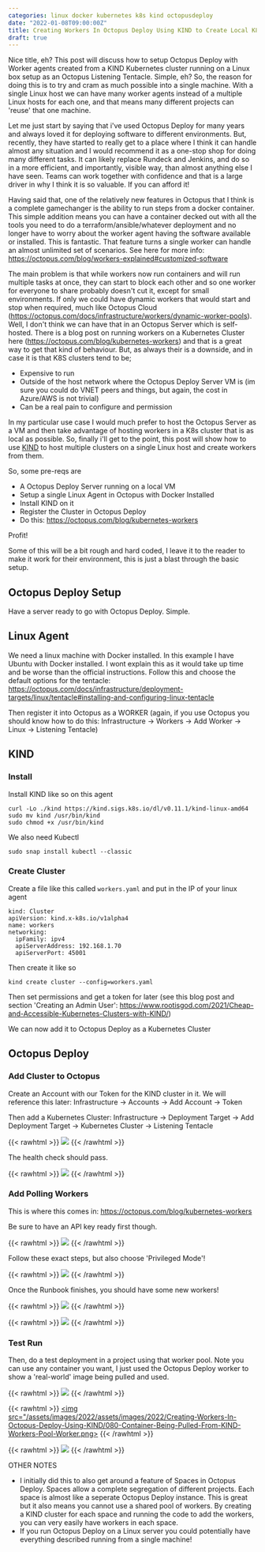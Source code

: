 ```yaml
---
categories: linux docker kubernetes k8s kind octopusdeploy
date: "2022-01-08T09:00:00Z"
title: Creating Workers In Octopus Deploy Using KIND to Create Local K8S Clusters
draft: true
---
```


Nice title, eh? This post will discuss how to setup Octopus Deploy with Worker agents created from a KIND Kubernetes cluster running on a Linux box setup as an Octopus Listening Tentacle. Simple, eh? So, the reason for doing this is to try and cram as much possible into a single machine. With a single Linux host we can have many worker agents instead of a multiple Linux hosts for each one, and that means many different projects can 'reuse' that one machine.

Let me just start by saying that i've used Octopus Deploy for many years and always loved it for deploying software to different environments. But, recently, they have started to really get to a place where I think it can handle almost any situation and I would recommend it as a one-stop shop for doing many different tasks. It can likely replace Rundeck and Jenkins, and do so in a more efficient, and importantly, visible way, than almost anything else I have seen. Teams can work together with confidence and that is a large driver in why I think it is so valuable. If you can afford it!

Having said that, one of the relatively new features in Octopus that I think is a complete gamechanger is the ability to run steps from a docker container. This simple addition means you can have a container decked out with all the tools you need to do a terraform/ansible/whatever deployment and no longer have to worry about the worker agent having the software available or installed. This is fantastic. That feature turns a single worker can handle an almost unlimited set of scenarios. See here for more info: https://octopus.com/blog/workers-explained#customized-software

The main problem is that while workers now run containers and will run multiple tasks at once, they can start to block each other and so one worker for everyone to share probably doesn't cut it, except for small environments. If only we could have dynamic workers that would start and stop when required, much like Octopus Cloud (https://octopus.com/docs/infrastructure/workers/dynamic-worker-pools). Well, I don't think we can have that in an Octopus Server which is self-hosted. There is a blog post on running workers on a Kubernetes Cluster here (https://octopus.com/blog/kubernetes-workers) and that is a great way to get that kind of behaviour. But, as always their is a downside, and in case it is that K8S clusters tend to be;
- Expensive to run
- Outside of the host network where the Octopus Deploy Server VM is (im sure you could do VNET peers and things, but again, the cost in Azure/AWS is not trivial)
- Can be a real pain to configure and permission

In my particular use case I would much prefer to host the Octopus Server as a VM and then take advantage of hosting workers in a K8s cluster that is as local as possible. So, finally i'll get to the point, this post will show how to use [KIND](https://www.rootisgod.com/2021/Cheap-and-Accessible-Kubernetes-Clusters-with-KIND/) to host multiple clusters on a single Linux host and create workers from them.

So, some pre-reqs are
- A Octopus Deploy Server running on a local VM
- Setup a single Linux Agent in Octopus with Docker Installed
- Install KIND on it
- Register the Cluster in Octopus Deploy
- Do this: https://octopus.com/blog/kubernetes-workers

Profit!

Some of this will be a bit rough and hard coded, I leave it to the reader to make it work for their environment, this is just a blast through the basic setup.

## Octopus Deploy Setup

Have a server ready to go with Octopus Deploy. Simple.

## Linux Agent

We need a linux machine with Docker installed. In this example I have Ubuntu with Docker installed. I wont explain this as it would take up time and be worse than the official instructions. Follow this and choose the default options for the tentacle: https://octopus.com/docs/infrastructure/deployment-targets/linux/tentacle#installing-and-configuring-linux-tentacle

Then register it into Octopus as a WORKER (again, if you use Octopus you should know how to do this: Infrastructure -> Workers -> Add Worker -> Linux -> Listening Tentacle)

## KIND

### Install

Install KIND like so on this agent

```
curl -Lo ./kind https://kind.sigs.k8s.io/dl/v0.11.1/kind-linux-amd64
sudo mv kind /usr/bin/kind
sudo chmod +x /usr/bin/kind
```

We also need Kubectl

```
sudo snap install kubectl --classic
```


### Create Cluster

Create a file like this called ```workers.yaml``` and put in the IP of your linux agent

```
kind: Cluster
apiVersion: kind.x-k8s.io/v1alpha4
name: workers
networking:
  ipFamily: ipv4
  apiServerAddress: 192.168.1.70
  apiServerPort: 45001
```

Then create it like so

```
kind create cluster --config=workers.yaml
```

Then set permissions and get a token for later (see this blog post and section 'Creating an Admin User': https://www.rootisgod.com/2021/Cheap-and-Accessible-Kubernetes-Clusters-with-KIND/)

We can now add it to Octopus Deploy as a Kubernetes Cluster

## Octopus Deploy

### Add Cluster to Octopus

Create an Account with our Token for the KIND cluster in it. We will reference this later: Infrastructure -> Accounts -> Add Account -> Token

Then add a Kubernetes Cluster: Infrastructure -> Deployment Target -> Add Deployment Target -> Kubernetes Cluster -> Listening Tentacle

{{< rawhtml >}}
<a data-fancybox="gallery" href="/assets/images/2022/Creating-Workers-In-Octopus-Deploy-Using-KIND/010-Kubernetes-Cluster.png"><img src="/assets/images/2022/assets/images/2022/Creating-Workers-In-Octopus-Deploy-Using-KIND/010-Kubernetes-Cluster.png"></a>
{{< /rawhtml >}}

The health check should pass.

{{< rawhtml >}}
<a data-fancybox="gallery" href="/assets/images/2022/Creating-Workers-In-Octopus-Deploy-Using-KIND/020-Kubernetes-Cluster-Health-Check.png"><img src="/assets/images/2022/assets/images/2022/Creating-Workers-In-Octopus-Deploy-Using-KIND/020-Kubernetes-Cluster-Health-Check.png"></a>
{{< /rawhtml >}}

### Add Polling Workers

This is where this comes in: https://octopus.com/blog/kubernetes-workers

Be sure to have an API key ready first though. 

{{< rawhtml >}}
<a data-fancybox="gallery" href="/assets/images/2022/Creating-Workers-In-Octopus-Deploy-Using-KIND/030-Create-API-Key.png"><img src="/assets/images/2022/assets/images/2022/Creating-Workers-In-Octopus-Deploy-Using-KIND/030-Create-API-Key.png"></a>
{{< /rawhtml >}}

Follow these exact steps, but also choose 'Privileged Mode'!

{{< rawhtml >}}
<a data-fancybox="gallery" href="/assets/images/2022/Creating-Workers-In-Octopus-Deploy-Using-KIND/040-Kubernetes-Deployment-Priviliged-Mode.png"><img src="/assets/images/2022/assets/images/2022/Creating-Workers-In-Octopus-Deploy-Using-KIND/040-Kubernetes-Deployment-Priviliged-Mode.png"></a>
{{< /rawhtml >}}

Once the Runbook finishes, you should have some new workers!

{{< rawhtml >}}
<a data-fancybox="gallery" href="/assets/images/2022/Creating-Workers-In-Octopus-Deploy-Using-KIND/050-Runbook-Output.png"><img src="/assets/images/2022/assets/images/2022/Creating-Workers-In-Octopus-Deploy-Using-KIND/050-Runbook-Output.png"></a>
{{< /rawhtml >}}

{{< rawhtml >}}
<a data-fancybox="gallery" href="/assets/images/2022/Creating-Workers-In-Octopus-Deploy-Using-KIND/060-New-Workers.png"><img src="/assets/images/2022/assets/images/2022/Creating-Workers-In-Octopus-Deploy-Using-KIND/060-New-Workers.png"></a>
{{< /rawhtml >}}

### Test Run

Then, do a test deployment in a project using that worker pool. Note you can use any container you want, I just used the Octopus Deploy worker to show a 'real-world' image being pulled and used.

{{< rawhtml >}}
<a data-fancybox="gallery" href="/assets/images/2022/Creating-Workers-In-Octopus-Deploy-Using-KIND/070-Worker-Test-Run.png"><img src="/assets/images/2022/assets/images/2022/Creating-Workers-In-Octopus-Deploy-Using-KIND/070-Worker-Test-Run.png"></a>
{{< /rawhtml >}}


{{< rawhtml >}}
<a data-fancybox="gallery" href="/assets/images/2022/Creating-Workers-In-Octopus-Deploy-Using-KIND/080-Container-Being-Pulled-From-KIND-Workers-Pool-Worker.png"><img src="/assets/images/2022/assets/images/2022/Creating-Workers-In-Octopus-Deploy-Using-KIND/080-Container-Being-Pulled-From-KIND-Workers-Pool-Worker.png></a>
{{< /rawhtml >}}

{{< rawhtml >}}
<a data-fancybox="gallery" href="/assets/images/2022/Creating-Workers-In-Octopus-Deploy-Using-KIND/090-It-Ran.png"><img src="/assets/images/2022/assets/images/2022/Creating-Workers-In-Octopus-Deploy-Using-KIND/090-It-Ran.png"></a>
{{< /rawhtml >}}

OTHER NOTES
- I initially did this to also get around a feature of Spaces in Octopus Deploy. Spaces allow a complete segregation of different projects. Each space is almost like a seperate Octopus Deploy instance. This is great but it also means you cannot use a shared pool of workers. By creating a KIND cluster for each space and running the code to add the workers, you can very easily have workers in each space.
- If you run Octopus Deploy on a Linux server you could potentially have everything described running from a single machine!